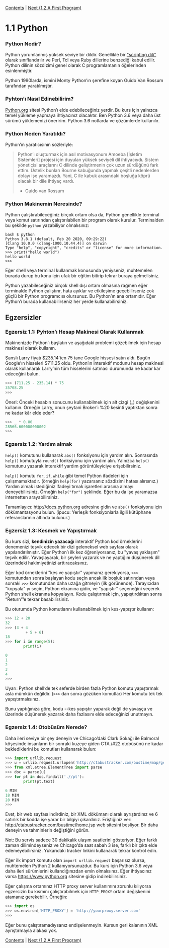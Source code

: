 [Contents](../Contents.md) \| [Next (1.2 A First Program)](02_Hello_world.md)

# 1.1 Python

### Python Nedir?

Python yorumlanmış yüksek seviye bir dildir.  Genellikle bir
["scripting dili"](https://en.wikipedia.org/wiki/Scripting_language) olarak sınıflandırılır ve Perl, Tcl veya Ruby dillerine benzediği kabul edilir. Python dilinin sözdizimi genel olarak C programlamanın öğelerinden esinlenmiştir.

Python 1990larda, ismini Monty Python’ın şerefine koyan Guido Van Rossum tarafından yaratılmıştır.
 
### Pyhton’ı Nasıl Edinebilirim?

[Python.org](https://www.python.org/) sitesi Python’ı elde edebileceğiniz yerdir.  Bu kurs için yalnızca temel yükleme yapmaya ihtiyacınız olacaktır. Ben Python 3.6 veya daha üst sürümü yüklemenizi öneririm.
Python 3.6 notlarda ve çözümlerde kullanılır.

### Python Neden Yaratıldı?

Python’ın yaratıcısının sözleriyle:

> Python’ı oluşturmak için asıl motivasyonum Amoeba [İşletim Sistemleri]
> projesi için duyulan yüksek seviyeli dil ihtiyacıydı. Sistem yöneticisi
> araçlarını C dilinde geliştirmenin çok uzun sürdüğünü fark ettim. Üstelik 
> bunları Bourne kabuğunda yapmak çeşitli nedenlerden dolayı işe yaramazdı.
> Yani, C ile kabuk arasındaki boşluğa köprü olacak bir dile ihtiyaç vardı.
>
> - Guido van Rossum

### Python Makinemin Neresinde?

Python çalıştırabileceğiniz birçok ortam olsa da, Python genellikle terminal veya komut satırından çalıştırılabilen bir program olarak kurulur. Terminalden bu şekilde `python` yazabiliyor olmalısınız:

```
bash $ python
Python 3.8.1 (default, Feb 20 2020, 09:29:22)
[Clang 10.0.0 (clang-1000.10.44.4)] on darwin
Type "help", "copyright", "credits" or "license" for more information.
>>> print("hello world")
hello world
>>>
```

Eğer shell veya terminal kullanmak konusunda yeniyseniz, muhtemelen burada durup bu konu için ufak bir eğitim bitirip tekrar buraya gelmelisiniz.

Python yazabileceğiniz birçok shell dışı ortam olmasına rağmen eğer terminalde Python çalıştırır, hata ayıklar ve etkileşime geçebilirseniz çok güçlü bir Python programcısı olursunuz. Bu Python’ın ana ortamıdır. Eğer Python’ı burada kullanabilirseniz her yerde kullanabilirsiniz.

## Egzersizler

### Egzersiz 1.1: Pyhton’ı Hesap Makinesi Olarak Kullanmak

Makinenizde Python’ı başlatın ve aşağıdaki problemi çözebilmek için hesap makinesi olarak kullanın.

Şanslı Larry fiyatı $235.14’ten 75 tane Google hissesi satın aldı. Bugün Google’ın hisseleri $711.25 oldu. Python’ın interaktif modunu hesap makinesi olarak kullanarak Larry’nin tüm hisselerini satması durumunda ne kadar kar edeceğini bulun.

```python
>>> (711.25 - 235.14) * 75
35708.25
>>>
```

Öneri: Önceki hesabın sonucunu kullanabilmek için alt çizgi (\_) değişkenini kullanın. Örneğin Larry, onun şeytani Broker’ı %20 kesinti yaptıktan sonra ne kadar kâr elde eder? 

```python
>>> _ * 0.80
28566.600000000002
>>>
```

### Egzersiz 1.2: Yardım almak

`help()` komutunu kullanarak `abs()` fonksiyonu için yardım alın. Sonrasında `help()` komutuyla  `round()` fonksiyonu için yardım alın. Yalnızca `help()` komutunu yazarak interaktif yardım görüntüleyiciye erişebilirsiniz.

`help()` komutu `for`, `if`, `while` gibi temel Python ifadeleri için çalışmamaktadır. (örneğin `help(for)` yazarsanız sözdizimi hatası alırsınız.) Yardım almak istediğiniz ifadeyi tırnak işaretleri arasına almayı deneyebilirsiniz. Örneğin `help("for")` şeklinde. Eğer bu da işe yaramazsa internetten arayabilirsiniz.

Tamamlayıcı: <http://docs.python.org> adresine gidin ve `abs()` fonksiyonu için dökümantasyonu bulun. (ipucu: Yerleşik fonksiyonlarla ilgili kütüphane referanslarının altında bulunur.)

### Egzersiz 1.3: Kesmek ve Yapıştırmak

Bu kurs sizi, **kendinizin yazacağı** interaktif Python kod örneklerini denemenizi teşvik edecek bir dizi geleneksel web sayfası olarak yapılandırılmıştır. Eğer Python’ı ilk kez öğreniyorsanız, bu "yavaş yaklaşım" teşvik edilir.  Yavaşlayarak, bir şeyleri yazarak ve ne yaptığını düşünerek dil üzerindeki hakimiyetinizi arttıracaksınız. 

Eğer kod örneklerini "kes ve yapıştır" yapmanız gerekiyorsa, 
`>>>` komutundan sonra başlayan kodu seçin ancak ilk boşluk satırından veya sonraki `>>>` komutundan daha uzağa gitmeyin (ilk görünende). Tarayıcıdan "kopyala" yı seçin, Python ekranına gidin, ve "yapıştır" seçeneğini seçerek Python shell ekranına kopyalayın. Kodu çalıştırmak için, yapıştırdıktan sonra “Return”’e tekrar basabilirsiniz.

Bu oturumda Python komutlarını kullanabilmek için kes-yapıştır kullanın:

```python
>>> 12 + 20
32
>>> (3 + 4
         + 5 + 6)
18
>>> for i in range(5):
        print(i)

0
1
2
3
4
>>>
```

Uyarı: Python shell’de tek seferde birden fazla Python komutu yapıştırmak asla mümkün değildir. (`>>>` dan sonra gözüken komutlar) Her komutu tek tek yapıştırmalısınız.

Bunu yaptığınıza göre, kodu --kes yapıştır yaparak değil de yavaşça ve üzerinde düşünerek yazarak daha fazlasını elde edeceğinizi unutmayın.

### Egzersiz 1.4: Otobüsüm Nerede?

Daha ileri seviye bir şey deneyin ve Chicago’daki Clark Sokağı ile Balmoral köşesinde insanların bir sonraki kuzeye giden CTA /#22 otobüsünü ne kadar beklediklerini bu komutları kullanarak bulun:

```python
>>> import urllib.request
>>> u = urllib.request.urlopen('http://ctabustracker.com/bustime/map/getStopPredictions.jsp?stop=14791&route=22')
>>> from xml.etree.ElementTree import parse
>>> doc = parse(u)
>>> for pt in doc.findall('.//pt'):
        print(pt.text)

6 MIN
18 MIN
28 MIN
>>>
```

Evet, bir web sayfası indirdiniz, bir XML dökümanı olarak ayrıştırdınız ve
6 satırlık bir kodda işe yarar bir bilgiyi çıkardınız. Eriştiğiniz veri
<http://ctabustracker.com/bustime/home.jsp> web sitesini besliyor. Bir daha deneyin ve tahminlerin değiştiğini görün.

Not: Bu servis sadece 30 dakikalık ulaşım saatlerini gösteriyor. Eğer farklı zaman dilimindeyseniz ve Chicago’da saat sabah 3 ise, farklı bir çıktı elde edemeyebilirsiniz.
  Yukarıdaki tracker linkini kullanarak tekrar kontrol edin.
 
Eğer ilk import komutu olan `import urllib.request` başarısız olursa, muhtemelen Python 2 kullanıyorsunuzdur. 
 Bu kurs için Python 3.6 veya daha ileri sürümlerini kullandığınızdan emin olmalısınız. Eğer ihtiyacınız varsa <https://www.python.org> sitesine gidip indirebilirsiniz.

Eğer çalışma ortamınız HTTP proxy server kullanımını zorunlu kılıyorsa egzersizin bu kısmını çalıştırabilmek için `HTTP_PROXY` ortam değişkenini atamanız gerekebilir. Örneğin:

```python
>>> import os
>>> os.environ['HTTP_PROXY'] = 'http://yourproxy.server.com'
>>>
```

Eğer bunu çalıştıramadıysanız endişelenmeyin.  Kursun geri kalanının XML ayrıştırmayla alakası yok.

[Contents](../Contents.md) \| [Next (1.2 A First Program)](02_Hello_world.md)



